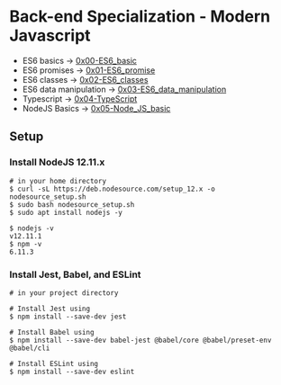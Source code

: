 # Back-end Specialization - Modern Javascript
* ES6 basics -> [0x00-ES6_basic](./0x00-ES6_basic)
* ES6 promises -> [0x01-ES6_promise](./0x01-ES6_promise)
* ES6 classes -> [0x02-ES6_classes](./0x02-ES6_classes)
* ES6 data manipulation -> [0x03-ES6_data_manipulation](./0x03-ES6_data_manipulation)
* Typescript -> [0x04-TypeScript](./0x04-TypeScript)
* NodeJS Basics -> [0x05-Node_JS_basic](./0x05-Node_JS_basic)

## Setup
### Install NodeJS 12.11.x
```
# in your home directory
$ curl -sL https://deb.nodesource.com/setup_12.x -o nodesource_setup.sh
$ sudo bash nodesource_setup.sh
$ sudo apt install nodejs -y

$ nodejs -v
v12.11.1
$ npm -v
6.11.3
```

### Install Jest, Babel, and ESLint
```
# in your project directory

# Install Jest using
$ npm install --save-dev jest

# Install Babel using
$ npm install --save-dev babel-jest @babel/core @babel/preset-env @babel/cli

# Install ESLint using
$ npm install --save-dev eslint
```
